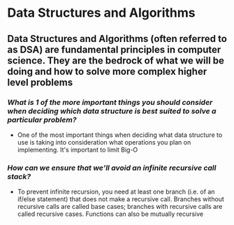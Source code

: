 # Data Structures and Algorithms

## Data Structures and Algorithms (often referred to as DSA) are fundamental principles in computer science. They are the bedrock of what we will be doing and how to solve more complex higher level problems

### *What is 1 of the more important things you should consider when deciding which data structure is best suited to solve a particular problem?*

- One of the most important things when deciding what data structure to use is taking into consideration what operations you plan on implementing. It's important to limit Big-O

### *How can we ensure that we’ll avoid an infinite recursive call stack?*

- To prevent infinite recursion, you need at least one branch (i.e. of an if/else statement) that does not make a recursive call. Branches without recursive calls are called base cases; branches with recursive calls are called recursive cases. Functions can also be mutually recursive
